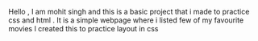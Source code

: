 Hello , I am mohit singh and this is a basic project that i made to practice css and html . 
It is a simple webpage where i listed few of my favourite movies 
I created this to practice layout in css 
